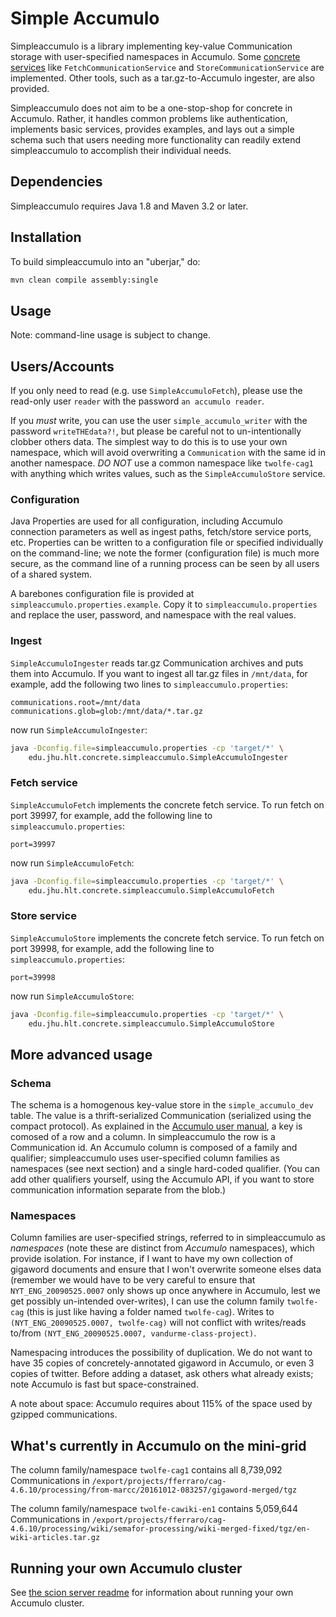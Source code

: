 # Simple Accumulo

Simpleaccumulo is a library implementing key-value Communication
storage with user-specified namespaces in Accumulo.
Some [concrete services](https://gitlab.hltcoe.jhu.edu/concrete/concrete-services)
like `FetchCommunicationService` and `StoreCommunicationService` are
implemented.  Other tools, such as a tar.gz-to-Accumulo ingester,
are also provided.

Simpleaccumulo does not aim to be a one-stop-shop for concrete in
Accumulo.  Rather, it handles common problems like authentication,
implements basic services, provides examples, and lays out a simple
schema such that users needing more functionality can readily extend
simpleaccumulo to accomplish their individual needs.

## Dependencies

Simpleaccumulo requires Java 1.8 and Maven 3.2 or later.

## Installation

To build simpleaccumulo into an "uberjar," do:

```bash
mvn clean compile assembly:single
```

## Usage

Note: command-line usage is subject to change.

## Users/Accounts

If you only need to read (e.g. use `SimpleAccumuloFetch`), please use the
read-only user `reader` with the password `an accumulo reader`. 

If you *must* write, you can use the user `simple_accumulo_writer` with the
password `writeTHEdata?!`, but please be careful not to un-intentionally
clobber others data. The simplest way to do this is to use your own namespace,
which will avoid overwriting a `Communication` with the same id in another
namespace. *DO NOT* use a common namespace like `twolfe-cag1` with anything
which writes values, such as the `SimpleAccumuloStore` service.

### Configuration

Java Properties are used for all configuration, including Accumulo
connection parameters as well as ingest paths, fetch/store service
ports, etc.  Properties can be written to a configuration file or
specified individually on the command-line; we
note the former (configuration file) is much more
secure, as the command line of a running process can be seen by all
users of a shared system.

A barebones configuration file is provided at
`simpleaccumulo.properties.example`.  Copy it to
`simpleaccumulo.properties` and replace the user, password, and
namespace with the real values.

### Ingest

`SimpleAccumuloIngester` reads tar.gz Communication archives and
puts them into Accumulo.  If you want to ingest all tar.gz files in
`/mnt/data`, for example, add the following two lines to
`simpleaccumulo.properties`:

```
communications.root=/mnt/data
communications.glob=glob:/mnt/data/*.tar.gz
```

now run `SimpleAccumuloIngester`:

```bash
java -Dconfig.file=simpleaccumulo.properties -cp 'target/*' \
    edu.jhu.hlt.concrete.simpleaccumulo.SimpleAccumuloIngester
```

### Fetch service

`SimpleAccumuloFetch` implements the concrete fetch service.
To run fetch on port 39997, for example, add the following line to
`simpleaccumulo.properties`:

```
port=39997
```

now run `SimpleAccumuloFetch`:

```bash
java -Dconfig.file=simpleaccumulo.properties -cp 'target/*' \
    edu.jhu.hlt.concrete.simpleaccumulo.SimpleAccumuloFetch
```

### Store service

`SimpleAccumuloStore` implements the concrete fetch service.
To run fetch on port 39998, for example, add the following line to
`simpleaccumulo.properties`:

```
port=39998
```

now run `SimpleAccumuloStore`:

```bash
java -Dconfig.file=simpleaccumulo.properties -cp 'target/*' \
    edu.jhu.hlt.concrete.simpleaccumulo.SimpleAccumuloStore
```

## More advanced usage

### Schema

The schema is a homogenous key-value store in the `simple_accumulo_dev`
table.  The value is a thrift-serialized Communication
(serialized using the compact protocol).
As explained in the [Accumulo user manual](https://accumulo.apache.org/1.8/accumulo_user_manual.html#_data_model),
a key is comosed of a row and a column.  In simpleaccumulo the row
is a Communication id.  An Accumulo column is composed of a family and
qualifier; simpleaccumulo uses user-specified column families as
namespaces (see next section) and a single hard-coded qualifier.
(You can add other qualifiers yourself,
using the Accumulo API, if you want to store communication information
separate from the blob.)

### Namespaces

Column families are user-specified strings, referred to in
simpleaccumulo as *namespaces* (note these are distinct from *Accumulo*
namespaces), which provide isolation.
For instance, if I want to have my own collection of gigaword documents
and ensure that I won't overwrite someone elses data (remember we would have
to be very careful to ensure that `NYT_ENG_20090525.0007` only shows up once
anywhere in Accumulo, lest we get possibly un-intended over-writes),
I can use the column family `twolfe-cag`
(this is just like having a folder named `twolfe-cag`).
Writes to `(NYT_ENG_20090525.0007, twolfe-cag)` will not conflict with
writes/reads to/from `(NYT_ENG_20090525.0007, vandurme-class-project)`.

Namespacing introduces the possibility of duplication.
We do not want to have 35 copies of concretely-annotated gigaword in
Accumulo, or even 3 copies of twitter.
Before adding a dataset, ask others what already exists; note Accumulo
is fast but space-constrained.

A note about space: Accumulo requires about 115% of the space used by gzipped
communications.

## What's currently in Accumulo on the mini-grid

The column family/namespace `twolfe-cag1` contains all 8,739,092 Communications in
`/export/projects/fferraro/cag-4.6.10/processing/from-marcc/20161012-083257/gigaword-merged/tgz`

The column family/namespace `twolfe-cawiki-en1` contains 5,059,644 Communications in
`/export/projects/fferraro/cag-4.6.10/processing/wiki/semafor-processing/wiki-merged-fixed/tgz/en-wiki-articles.tar.gz`

## Running your own Accumulo cluster

See
[the scion server readme](https://gitlab.hltcoe.jhu.edu/concrete/scion/blob/master/server/README.md)
for information about running your own Accumulo cluster.
